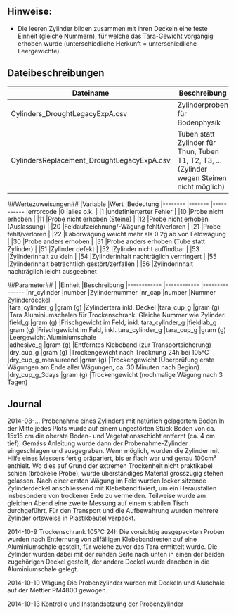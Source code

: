 ## Hinweise: ##
- Die leeren Zylinder bilden zusammen mit ihren Deckeln eine feste Einheit (gleiche Nummern), für welche das Tara-Gewicht vorgängig erhoben wurde (unterschiedliche Herkunft = unterschiedliche Leergewichte).


## Dateibeschreibungen ##
|Dateiname  					|Beschreibung
|---------					|-------------
|Cylinders_DroughtLegacyExpA.csv		| Zylinderproben für Bodenphysik
|CylindersReplacement_DroughtLegacyExpA.csv	| Tuben statt Zylinder für Thun, Tuben T1, T2, T3, ... (Zylinder wegen Steinen nicht möglich)
		
		

##Wertezuweisungen##
|Variable	|Wert		|Bedeutung
|--------	|-------	|-----------
|errorcode	|0		|alles o.k.
|		|1		|undefinierterter Fehler
|		|10		|Probe nicht erhoben
|		|11		|Probe nicht erhoben (Steine)
|		|12		|Probe nicht erhoben (Auslassung)
|		|20		|Feldaufzeichnung/-Wägung fehlt/verloren
|		|21		|Probe fehlt/verloren
|		|22		|Laborwägung weicht mehr als 0.2g ab von Feldwägung
|		|30		|Probe anders erhoben
|		|31		|Probe anders erhoben (Tube statt Zylinder)
|		|51		|Zylinder defekt
|		|52		|Zylinder nicht auffindbar
|		|53		|Zylinderinhalt zu klein
|		|54		|Zylinderinhalt nachträglich verrringert
|		|55		|Zylinderinhalt beträchtlich gestört/zerfallen
|		|56		|Zylinderinhalt nachträglich leicht ausgeebnet


##Parameter##
|			|Einheit	|Beschreibung
|------------		|------------	|---------------
|nr_cylinder		|number		|Zylindernummer
|nr_cap			|number		|Nummer Zylinderdeckel	
|tara_cylinder_g	|gram (g)	|Zylindertara inkl. Deckel
|tara_cup_g		|gram (g)	|Tara Aluminiumschalen für Trockenschrank. Gleiche Nummer wie Zylinder.
|field_g		|gram (g)	|Frischgewicht im Feld, inkl. tara_cylinder_g
|fieldlab_g		|gram (g)	|Frischgewicht im Feld, inkl. tara_cylinder_g
|tara_cup_g		|gram (g)	|Leergewicht Aluminiumschale  
|adhesive_g		|gram (g)	|Entferntes Klebeband (zur Transportsicherung)
|dry_cup_g		|gram (g)	|Trockengewicht nach Trocknung 24h bei 105°C
|dry_cup_g_measureend	|gram (g)	|Trockengewicht (Überprüfung erste Wägungen am Ende aller Wägungen, ca. 30 Minuten nach Beginn)
|dry_cup_g_3days	|gram (g)	|Trockengewicht (nochmalige Wägung nach 3 Tagen)


## Journal ##
2014-08-... Probenahme eines Zylinders mit natürlich gelagertem Boden
	In der Mitte jedes Plots wurde auf einem ungestörten Stück Boden von ca. 15x15 cm die oberste Boden- und Vegetationsschicht entfernt (ca. 4 cm tief). Gemäss Anleitung wurde dann der Probenahme-Zylinder  eingeschlagen und ausgegraben. Wenn möglich, wurden die Zylinder mit Hilfe eines Messers fertig präpariert, bis er flach war und genau 100cm³ enthielt. Wo dies auf Grund der extremen Trockenheit nicht praktikabel schien (bröckelie Probe), wurde überständiges Material grosszügig stehen gelassen. Nach einer ersten Wägung im Feld wurden locker sitzende Zylinderdeckel anschliessend mit Klebeband fixiert, um ein Herausfallen insbesondere von trockener Erde zu vermeiden. Teilweise wurde am gleichen Abend eine zweite Messung auf einem stabilen Tisch durchgeführt.  Für den Transport und die Aufbewahrung wurden mehrere Zylinder ortsweise in Plastikbeutel verpackt.

2014-10-9 Trockenschrank 105°C 24h
	Die vorsichtig ausgepackten Proben wurden nach Entfernung von allfälligen Klebebandresten auf eine Aluminiumschale gestellt, für welche zuvor das Tara ermittelt wurde. Die Zylinder wurden dabei mit der runden Seite nach unten in einen der beiden zugehörigen Deckel gestellt, der andere Deckel wurde daneben in die Aluminiumschale gelegt.

2014-10-10 Wägung
	Die Probenzylinder wurden mit Deckeln und Aluschale auf der Mettler PM4800 gewogen.

2014-10-13 Kontrolle und Instandsetzung der Probenzylinder
	
